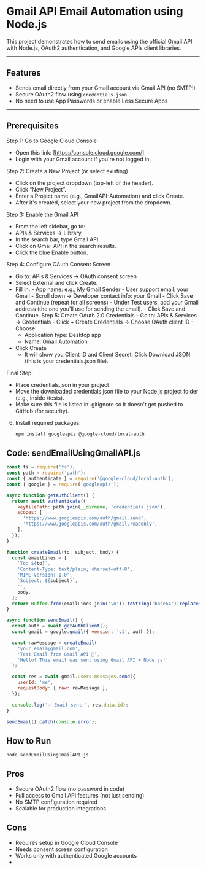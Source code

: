 # Gmail API Email Automation using Node.js

This project demonstrates how to send emails using the official Gmail API with Node.js, OAuth2 authentication, and Google APIs client libraries.

---

## Features

- Sends email directly from your Gmail account via Gmail API (no SMTP!)
- Secure OAuth2 flow using `credentials.json`
- No need to use App Passwords or enable Less Secure Apps

---

## Prerequisites

  Step 1: Go to Google Cloud Console  
   - Open this link: [https://console.cloud.google.com/]  
   - Login with your Gmail account if you're not logged in.

  Step 2: Create a New Project (or select existing)
   - Click on the project dropdown (top-left of the header).
   - Click “New Project”.
   - Enter a Project name (e.g., GmailAPI-Automation) and click Create.
   - After it's created, select your new project from the dropdown.

  Step 3: Enable the Gmail API
   - From the left sidebar, go to:
   - APIs & Services → Library
   - In the search bar, type Gmail API.
   - Click on Gmail API in the search results.
   - Click the blue Enable button.

  Step 4: Configure OAuth Consent Screen
   - Go to: APIs & Services → OAuth consent screen
   - Select External and click Create.
   - Fill in:
    - App name: e.g., My Gmail Sender
    - User support email: your Gmail
    - Scroll down → Developer contact info: your Gmail
    - Click Save and Continue (repeat for all screens)
    - Under Test users, add your Gmail address (the one you'll use for sending the email).
    - Click Save and Continue.
  Step 5: Create OAuth 2.0 Credentials
    - Go to: APIs & Services → Credentials
    - Click + Create Credentials → Choose OAuth client ID
    - Choose:
       - Application type: Desktop app
       - Name: Gmail Automation
   - Click Create
       - It will show you Client ID and Client Secret. Click Download JSON (this is your credentials.json file).

Final Step:
  - Place credentials.json in your project
  - Move the downloaded credentials.json file to your Node.js project folder (e.g., inside /tests).
  - Make sure this file is listed in .gitignore so it doesn't get pushed to GitHub (for security).
    
6. Install required packages:
   ```bash
   npm install googleapis @google-cloud/local-auth

## Code: sendEmailUsingGmailAPI.js
```js
const fs = require('fs');
const path = require('path');
const { authenticate } = require('@google-cloud/local-auth');
const { google } = require('googleapis');

async function getAuthClient() {
  return await authenticate({
    keyfilePath: path.join(__dirname, 'credentials.json'),
    scopes: [
      'https://www.googleapis.com/auth/gmail.send',
      'https://www.googleapis.com/auth/gmail.readonly',
    ],
  });
}

function createEmail(to, subject, body) {
  const emailLines = [
    `To: ${to}`,
    'Content-Type: text/plain; charset=utf-8',
    'MIME-Version: 1.0',
    `Subject: ${subject}`,
    '',
    body,
  ];
  return Buffer.from(emailLines.join('\n')).toString('base64').replace(/\+/g, '-').replace(/\//g, '_');
}

async function sendEmail() {
  const auth = await getAuthClient();
  const gmail = google.gmail({ version: 'v1', auth });

  const rawMessage = createEmail(
    'your_email@gmail.com',
    'Test Email from Gmail API 🎯',
    'Hello! This email was sent using Gmail API + Node.js!'
  );

  const res = await gmail.users.messages.send({
    userId: 'me',
    requestBody: { raw: rawMessage },
  });

  console.log('✅ Email sent:', res.data.id);
}

sendEmail().catch(console.error);

```
## How to Run
```bash
node sendEmailUsingGmailAPI.js
```
  
## Pros
- Secure OAuth2 flow (no password in code)
- Full access to Gmail API features (not just sending)
- No SMTP configuration required
- Scalable for production integrations

## Cons
- Requires setup in Google Cloud Console
- Needs consent screen configuration
- Works only with authenticated Google accounts
- 

